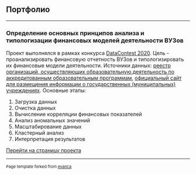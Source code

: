 ## Портфолио

---

### Определение основных принципов анализа и типологизации финансовых моделей деятельности ВУЗов

Проект выполнялся в рамках конкурса [DataContest 2020](https://data-contest.ru). Цель - проанализировать финансовую отчетность ВУЗов и типологизировать их финансовые модели деятельности. Источники данных: [реестр организаций, осуществляющих образовательную деятельность по аккредитованным образовательным программам](http://obrnadzor.gov.ru/ru/opendata/7701537808-RAOO/), [официальный сайт для размещения информации о государственных (муниципальных) учреждениях](https://bus.gov.ru). Основные этапы:
1. Загрузка данных
2. Очистка данных
3. Вычисление корреляции финансовых показателей
4. Анализ аномальных значений
5. Масштабирование данных
6. Кластерный анализ
7. Интерпретация результатов

[Перейти на страницу проекта](https://github.com/iconismo/data-contest-2020)
<!---<img src="images/dummy_thumbnail.jpg?raw=true"/> --->

---
<p style="font-size:11px">Page template forked from <a href="https://github.com/evanca/quick-portfolio">evanca</a></p>
<!-- Remove above link if you don't want to attibute -->
